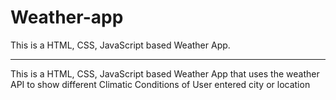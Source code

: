# Weather-app
This is a HTML, CSS, JavaScript based Weather App.

---------------------------------------------------------------------------------------------------------------------------------------------------------


This is a HTML, CSS, JavaScript based Weather App that uses the weather API to show different Climatic Conditions of
User entered city or location
